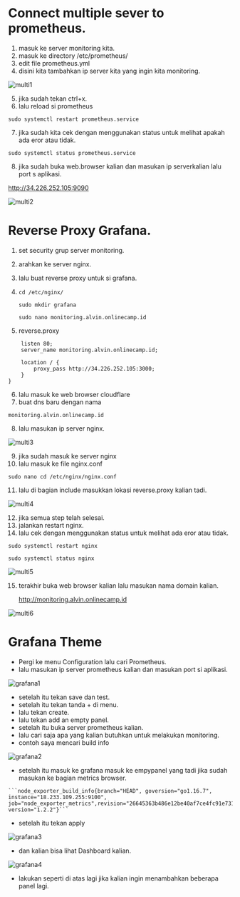 # Connect multiple sever to prometheus.

1. masuk ke server monitoring kita.
2. masuk ke directory /etc/prometheus/
3. edit file prometheus.yml
4. disini kita tambahkan ip server kita yang ingin kita monitoring.
  
  ![multi1](https://user-images.githubusercontent.com/90166916/141744051-31577d7d-78bf-4a06-be5c-d5041970ca7a.png)

5. jika sudah tekan ctrl+x.
6. lalu reload si prometheus

  `sudo systemctl restart prometheus.service`
  
7. jika sudah kita cek dengan menggunakan status untuk melihat apakah ada eror atau tidak.

  `sudo systemctl status prometheus.service`

8. jika sudah buka web.browser kalian dan masukan ip serverkalian lalu port s aplikasi.  

  http://34.226.252.105:9090
  
  ![multi2](https://user-images.githubusercontent.com/90166916/141746261-4f69bd7e-f71f-4652-a009-1583b5ff4173.png)

# Reverse Proxy Grafana.

1. set security grup server monitoring.
2. arahkan ke server nginx.
3. lalu buat reverse proxy untuk si grafana.
4. `cd /etc/nginx/`
   
   `sudo mkdir grafana`
   
   `sudo nano monitoring.alvin.onlinecamp.id`
   
5.  reverse.proxy
``` server {
    listen 80;
    server_name monitoring.alvin.onlinecamp.id;

    location / {
	    proxy_pass http://34.226.252.105:3000;
    }
}
```

6. lalu masuk ke web browser cloudflare 
7. buat dns baru dengan nama 

  `monitoring.alvin.onlinecamp.id`
  
8. lalu masukan ip server nginx.

  ![multi3](https://user-images.githubusercontent.com/90166916/141749208-883fc2a3-7ce2-4e19-a5d2-d9ae6c9fbe33.png)

9. jika sudah masuk ke server nginx
10. lalu masuk ke file nginx.conf

  `sudo nano cd /etc/nginx/nginx.conf`

11. lalu di bagian include masukkan lokasi reverse.proxy kalian tadi.

   ![multi4](https://user-images.githubusercontent.com/90166916/141749548-8630a162-8ea9-447b-89f6-7c566e8367e6.png)

12. jika semua step telah selesai.
13. jalankan restart nginx.
14. lalu cek dengan menggunakan status untuk melihat ada eror atau tidak.

   `sudo systemctl restart nginx`
   
   `sudo systemctl status nginx`

  ![multi5](https://user-images.githubusercontent.com/90166916/141750030-55958400-1541-4ee3-9758-362331995c29.png)

15. terakhir buka web browser kalian lalu masukan nama domain kalian.

    http://monitoring.alvin.onlinecamp.id
    
   ![multi6](https://user-images.githubusercontent.com/90166916/141750027-7f93833d-160d-4b64-ab5a-244c30b9313d.png)

# Grafana Theme

   * Pergi ke menu Configuration lalu cari Prometheus.
   * lalu masukan ip server prometheus kalian dan masukan port si aplikasi.
   
   ![grafana1](https://user-images.githubusercontent.com/90166916/141752808-4ad978ea-2724-4abf-b066-ceffaeeecf45.png)
   
   * setelah itu tekan save dan test.
   * setelah itu tekan tanda + di menu.
   * lalu tekan create.
   * lalu tekan add an empty panel. 
   * setelah itu buka server prometheus kalian.
   * lalu cari saja apa yang kalian butuhkan untuk melakukan monitoring.
   * contoh saya mencari build info

   ![grafana2](https://user-images.githubusercontent.com/90166916/141757841-978c846c-299f-4629-a517-b5ee183ff368.png)

   * setelah itu masuk ke grafana masuk ke empypanel yang tadi jika sudah masukan ke bagian metrics browser.
   
	```node_exporter_build_info{branch="HEAD", goversion="go1.16.7", instance="18.233.109.255:9100", job="node_exporter_metrics",revision="26645363b486e12be40af7ce4fc91e731a33104e", version="1.2.2"}```

   * setelah itu tekan apply

   ![grafana3](https://user-images.githubusercontent.com/90166916/141758225-67c31e2f-5dc3-42f2-bf14-ef8f5eb0ed0a.png)

   * dan kalian bisa lihat Dashboard kalian.

   ![grafana4](https://user-images.githubusercontent.com/90166916/141758353-17182675-336b-4115-8f03-b4801484ec99.png)

   * lakukan seperti di atas lagi jika kalian ingin menambahkan beberapa panel lagi.
